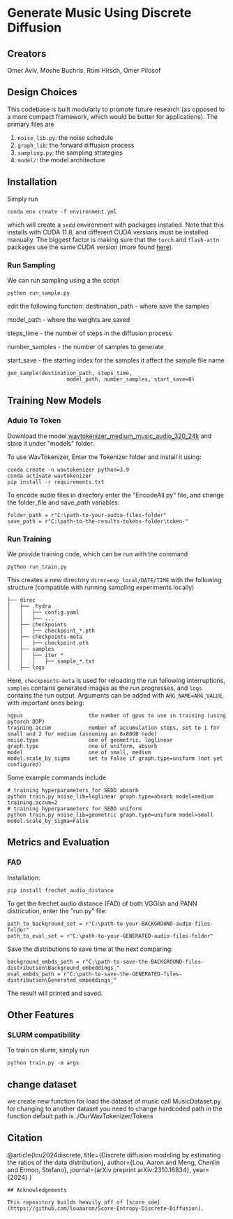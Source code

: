 # Generate Music Using Discrete Diffusion

## Creators

Omer Aviv, Moshe Buchris, Rom Hirsch, Omer Pilosof

## Design Choices

This codebase is built modularly to promote future research (as opposed to a more compact framework, which would be better for applications). The primary files are 

1. ```noise_lib.py```: the noise schedule
2. ```graph_lib```: the forward diffusion process
3. ```sampling.py```: the sampling strategies
4. ```model/```: the model architecture

## Installation

Simply run

```
conda env create -f environment.yml
```

which will create a ```sedd``` environment with packages installed. Note that this installs with CUDA 11.8, and different CUDA versions must be installed manually. The biggest factor is making sure that the ```torch``` and ```flash-attn``` packages use the same CUDA version (more found [here](https://github.com/Dao-AILab/flash-attention)).


### Run Sampling

We can run sampling using a the script 

```
python run_sample.py

```
edit the following function: 
destination_path - where save the samples 

model_path - where the weights are saved

steps_time - the number of steps in the diffusion process

number_samples - the number of samples to generate

start_save - the starting index for the samples it affect the sample file name

```
gen_sample(destination_path, steps_time,
                   model_path, number_samples, start_save=0)
```

## Training New Models
### Aduio To Token 
Download the model [wavtokenizer_medium_music_audio_320_24k](https://huggingface.co/novateur/WavTokenizer-medium-music-audio-75token/blob/main/wavtokenizer_medium_music_audio_320_24k.ckpt) and store it under "models" folder.

To use WavTokenizer, Enter the Tokenizer folder and install it using:

```
conda create -n wavtokenizer python=3.9
conda activate wavtokenizer
pip install -r requirements.txt
```

To encode audio files in directory enter the "EncodeAll.py" file, and change the folder_file and save_path variables:
```
folder_path = r"C:\path-to-your-audio-files-folder"
save_path = r"C:\path-to-the-results-tokens-folder\token-"
```

### Run Training

We provide training code, which can be run with the command

```
python run_train.py
```
This creates a new directory `direc=exp_local/DATE/TIME` with the following structure (compatible with running sampling experiments locally)
```
├── direc
│   ├── .hydra
│   │   ├── config.yaml
│   │   ├── ...
│   ├── checkpoints
│   │   ├── checkpoint_*.pth
│   ├── checkpoints-meta
│   │   ├── checkpoint.pth
│   ├── samples
│   │   ├── iter_*
│   │   │   ├── sample_*.txt
│   ├── logs
```
Here, `checkpoints-meta` is used for reloading the run following interruptions, `samples` contains generated images as the run progresses, and `logs` contains the run output. Arguments can be added with `ARG_NAME=ARG_VALUE`, with important ones being:
```
ngpus                     the number of gpus to use in training (using pytorch DDP)
training.accum            number of accumulation steps, set to 1 for small and 2 for medium (assuming an 8x80GB node)
noise.type                one of geometric, loglinear 
graph.type                one of uniform, absorb
model                     one of small, medium
model.scale_by_sigma      set to False if graph.type=uniform (not yet configured)
```
Some example commands include
```
# training hyperparameters for SEDD absorb
python train.py noise_lib=loglinear graph.type=absorb model=medium training.accum=2
# training hyperparameters for SEDD uniform
python train.py noise_lib=geometric graph.type=uniform model=small model.scale_by_sigma=False
```

## Metrics and Evaluation
### FAD
Installation:
```
pip install frechet_audio_distance
```

To get the frechet audio distance (FAD) of both VGGish and PANN districution, enter the "run.py" file:
```
path_to_background_set = r"C:\path-to-your-BACKGROUND-audio-files-folder"
path_to_eval_set = r"C:\path-to-your-GENERATED-audio-files-folder"
```
Save the distributions to save time at the next comparing:
```
background_embds_path = r"C:\path-to-save-the-BACKGROUND-files-distribution\Background_embeddings_"
eval_embds_path = r"C:\path-to-save-the-GENERATED-files-distribution\Generated_embeddings_"
```
The result will printed and saved.
## Other Features

### SLURM compatibility

To train on slurm, simply run 
```
python train.py -m args
```
## change dataset 

we create new function for load the dataset of music call MusicDataset.py 
for changing to another dataset you need to change hardcoded path in the function 
default path is ./OurWavTokenizer/Tokens



## Citation

@article{lou2024discrete,
  title={Discrete diffusion modeling by estimating the ratios of the data distribution},
  author={Lou, Aaron and Meng, Chenlin and Ermon, Stefano},
  journal={arXiv preprint arXiv:2310.16834},
  year={2024}
}
```
## Acknowledgements

This repository builds heavily off of [score sde](https://github.com/louaaron/Score-Entropy-Discrete-Diffusion).
